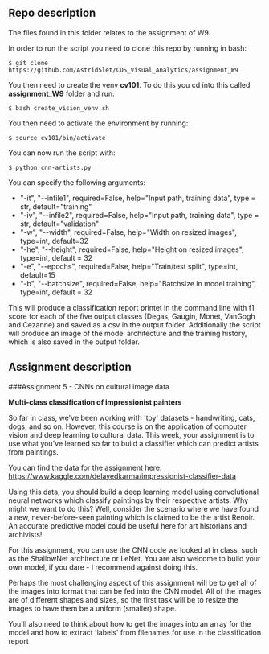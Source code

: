 ## Repo description 

The files found in this folder relates to the assignment of W9. 


In order to run the script you need to clone this repo by running in bash: 

`$ git clone https://github.com/AstridSlet/CDS_Visual_Analytics/assignment_W9`

You then need to create the venv __cv101__. To do this you cd into this called __assignment_W9__ folder and run:

`$ bash create_vision_venv.sh`

You then need to activate the environment by running: 

`$ source cv101/bin/activate`

You can now run the script with: 

`$ python cnn-artists.py`

You can specify the following arguments: 
* "-it", "--infile1", required=False, help="Input path, training data", type = str, default="training"
* "-iv", "--infile2", required=False, help="Input path, training data", type = str, default="validation"  
* "-w", "--width", required=False, help="Width on resized images", type=int, default=32
* "-he", "--height", required=False, help="Height on resized images", type=int, default = 32
* "-e", "--epochs", required=False, help="Train/test split", type=int, default=15
* "-b", "--batchsize", required=False, help="Batchsize in model training", type=int, default = 32

This will produce a classification report printet in the command line with f1 score for each of the five output classes (Degas, Gaugin, Monet, VanGogh and Cezanne) and saved as a csv in the output folder. Additionally the script will produce an image of the model architecture and the training history, which is also saved in the output folder. 


## Assignment description 

###Assignment 5 - CNNs on cultural image data

__Multi-class classification of impressionist painters__

So far in class, we've been working with 'toy' datasets - handwriting, cats, dogs, and so on. However, this course is on the application of computer vision and deep learning to cultural data. This week, your assignment is to use what you've learned so far to build a classifier which can predict artists from paintings.

You can find the data for the assignment here: https://www.kaggle.com/delayedkarma/impressionist-classifier-data

Using this data, you should build a deep learning model using convolutional neural networks which classify paintings by their respective artists. Why might we want to do this? Well, consider the scenario where we have found a new, never-before-seen painting which is claimed to be the artist Renoir. An accurate predictive model could be useful here for art historians and archivists!

For this assignment, you can use the CNN code we looked at in class, such as the ShallowNet architecture or LeNet. You are also welcome to build your own model, if you dare - I recommend against doing this.

Perhaps the most challenging aspect of this assignment will be to get all of the images into format that can be fed into the CNN model. All of the images are of different shapes and sizes, so the first task will be to resize the images to have them be a uniform (smaller) shape.

You'll also need to think about how to get the images into an array for the model and how to extract 'labels' from filenames for use in the classification report
